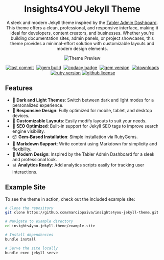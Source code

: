 <!-- markdownlint-disable-next-line -->
<div align='center'>

<!-- markdownlint-disable-next-line -->
# Insights4YOU Jekyll Theme

A sleek and modern Jekyll theme inspired by the [Tabler Admin Dashboard](https://github.com/tabler). This theme offers a clean, professional, and responsive interface, making it ideal for developers, content creators, and businesses. Whether you're building documentation sites, admin panels, or project showcases, this theme provides a minimal-effort solution with customizable layouts and modern design elements.

![Theme Preview](https://via.placeholder.com/800x400?text=Insights4You+Theme+Preview)

[![last commit](https://img.shields.io/github/last-commit/marciopaiva/insights4you-jekyll-theme?logo=github)][repo]&nbsp;
[![gem build](https://github.com/marciopaiva/insights4you-jekyll-theme/actions/workflows/gem-build.yml/badge.svg)][build]&nbsp;
[![codacy badge](https://img.shields.io/codacy/grade/4e556876a3c54d5e8f2d2857c4f43894?logo=codacy)][codacy]&nbsp;
[![gem version](https://img.shields.io/gem/v/insights4you-jekyll-theme?&logo=rubygems&logocolor=ghostwhite&label=gem&color=orange)][gem]&nbsp;
[![downloads](https://img.shields.io/gem/dt/insights4you-jekyll-theme?logo=rubygems&color=blue)][gem]&nbsp;
[![ruby version](https://img.shields.io/badge/ruby-~%3E%203.1-red?logo=ruby)][gem]
[![github license](https://img.shields.io/github/license/marciopaiva/insights4you-jekyll-theme?color=goldenrod)][license]&nbsp;
</div>

## Features

- 🌙 **Dark and Light Themes**: Switch between dark and light modes for a personalized experience.
- 📱 **Responsive Design**: Fully optimized for mobile, tablet, and desktop devices.
- 🔧 **Customizable Layouts**: Easily modify layouts to suit your needs.
- 🚀 **SEO Optimized**: Built-in support for Jekyll SEO tags to improve search engine visibility.
- 📦 **Gem-Based Installation**: Simple installation via RubyGems.
- 📝 **Markdown Support**: Write content using Markdown for simplicity and flexibility.
- 🎨 **Modern Design**: Inspired by the Tabler Admin Dashboard for a sleek and professional look.
- 📊 **Analytics Ready**: Add analytics scripts easily for tracking user interactions.

## Example Site

To see the theme in action, check out the included example site:

```bash
# Clone the repository
git clone https://github.com/marciopaiva/insights4you-jekyll-theme.git

# Navigate to example directory
cd insights4you-jekyll-theme/example-site

# Install dependencies
bundle install

# Serve the site locally
bundle exec jekyll serve
```

[gem]: https://rubygems.org/gems/insights4you-jekyll-theme
[codacy]: https://app.codacy.com/gh/marciopaiva/insights4you-jekyll-theme/dashboard?utm_source=gh&utm_medium=referral&utm_content=&utm_campaign=Badge_grade
[license]: https://github.com/marciopaiva/insights4you-jekyll-theme/blob/master/LICENSE
[build]: https://github.com/marciopaiva/insights4you-jekyll-theme/actions/workflows/gem-build.yml
[repo]: https://github.com/marciopaiva/insights4you-jekyll-theme
[issues]: https://github.com/marciopaiva/insights4you-jekyll-theme/issues
